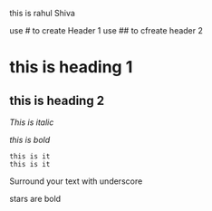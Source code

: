 this is rahul
Shiva

use # to create Header 1
use ## to cfreate header 2

# this is heading 1

## this is heading 2

_This is italic_


*this is bold*

```
this is it 
this is it
```

Surround your text with underscore

stars are bold